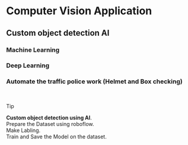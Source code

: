 # Computer Vision Application

## Custom object detection AI

### Machine Learning 
### Deep Learning 
### Automate the traffic police work (Helmet and Box checking)
<br/>

> [!TIP]
> **Custom object detection using AI**.\
> Prepare the Dataset using roboflow.\
> Make Labling.\
> Train and Save the Model on the dataset.
